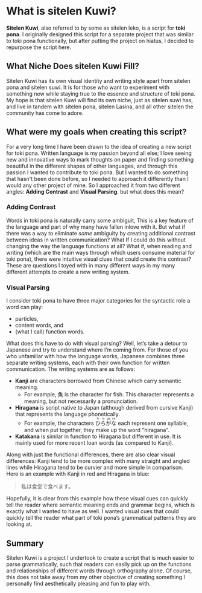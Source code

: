 # What is sitelen Kuwi?

**Sitelen Kuwi**, also referred to by some as sitelen leko, is a script for **toki pona**. I originally designed this script for a separate project that was similar to toki pona functionally, but after putting the project on hiatus, I decided to repurpose the script here.

## What Niche Does sitelen Kuwi Fill?
Sitelen Kuwi has its own visual identity and writing style apart from sitelen pona and sitelen suwi.  It is for those who want to experiment with something new while staying true to the essence and structure of toki pona. My hope is that sitelen Kuwi will find its own niche, just as sitelen suwi has, and live in tandem with sitelen pona, sitelen Lasina, and all other sitelen the community has come to adore.

## What were my goals when creating this script?
For a very long time I  have been drawn to the idea of creating a new script for toki pona. Written language is my passion beyond all else; I love seeing new and innovative ways to mark thoughts on paper and finding something beautiful in the different shapes of other languages, and through this passion I wanted to contribute to toki pona. But I wanted to do something that hasn't been done before, so I needed to approach it differently than I would any other project of mine. So I approached it from two different angles: **Adding Contrast** and **Visual Parsing**. but what does this mean?

### Adding Contrast
Words in toki pona is naturally carry some ambiguit, This is a key feature of the language and part of why many have fallen inlove with it. But what if there was a way to eliminate _some_ ambiguity by creating additional contrast between ideas in written communication? What If I could do this without changing the way the language functions at all? What if, when reading and writing (which are the main ways through which users consume material for toki pona), there were intuitive visual clues that could create this contrast? These are questions I toyed with in many different ways in my many different attempts to create a new writing system.

### Visual Parsing
I consider toki pona to have three major categories for the syntactic role a word can play: 
- particles,
- content words, and 
- (what I call) function words.

What does this have to do with visual parsing? Well, let’s take a detour to Japanese and try to understand where I’m coming from. For those of you who unfamiliar with how the language works, Japanese combines three separate writing systems, each with their own function for written communication. The writing systems are as follows:
- **Kanji** are characters borrowed from Chinese which carry semantic meaning.
  - For example, 魚 is the character for fish. This character represents a meaning, but not necessarily a pronunciation.
- **Hiragana** is script native to Japan (although derived from cursive Kanji) that represents the language phonetically.
  - For example, the characters <ruby>ひ<rt>hi</rt>ら<rt>ra</rt>が<rt>ga</rt>な<rt>na</rt></ruby> each represent one syllable, and when put together, they make up the word "hiragana".
- **Katakana** is similar in function to Hiragana but different in use. It is mainly used for more recent loan words (as compared to Kanji).

Along with just the functional differences, there are also clear visual differences: Kanji tend to be more complex with many straight and angled lines while Hiragana tend to be curvier and more simple in comparison. Here is an example with Kanji in <span class="red">red</span> and Hiragana in <span class="blue">blue</span>:   
> <span class="red">私</span><span class="blue">は</span><span class="red">食堂</span><span class="blue">で</span><span class="red">食</span><span class="blue">べます</span>。  

Hopefully, it is clear from this example how these visual cues can quickly tell the reader where semantic meaning ends and grammar begins, which is exactly what I wanted to have as well. I wanted visual cues that could quickly tell the reader what part of toki pona’s grammatical patterns they are looking at. 

## Summary
Sitelen Kuwi is a project I undertook to create a script that is much easier to parse grammatically, such that readers can easily pick up on the functions and relationships of different words through orthography alone. Of course, this does not take away from my other objective of creating something I personally find aesthetically pleasing and fun to play with.
